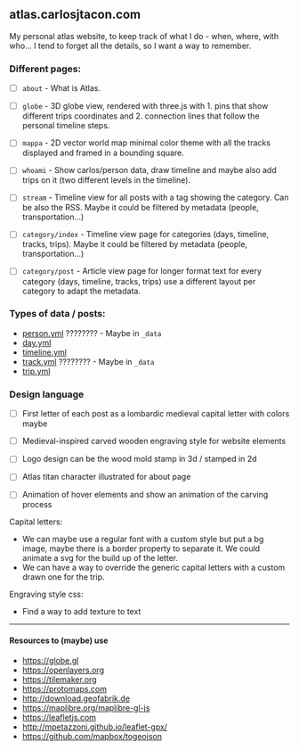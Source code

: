 ## atlas.carlosjtacon.com

My personal atlas website, to keep track of what I do - when, where, with who...
I tend to forget all the details, so I want a way to remember.

### Different pages:
- [ ] `about` - What is Atlas.

- [ ] `globe` - 3D globe view, rendered with three.js with 1. pins that show different trips coordinates and 2. connection lines that follow the personal timeline steps.

- [ ] `mappa` - 2D vector world map minimal color theme with all the tracks displayed and framed in a bounding square.

- [ ] `whoami` - Show carlos/person data, draw timeline and maybe also add trips on it (two different levels in the timeline).

- [ ] `stream` - Timeline view for all posts with a tag showing the category. Can be also the RSS. Maybe it could be filtered by metadata (people, transportation...)

- [ ] `category/index` - Timeline view page for categories (days, timeline, tracks, trips). Maybe it could be filtered by metadata (people, transportation...)

- [ ] `category/post` - Article view page for longer format text for every category (days, timeline, tracks, trips) use a different layout per category to adapt the metadata.

### Types of data / posts:
- [person.yml](_people/readme.md) ???????? - Maybe in `_data`
- [day.yml](_posts/days/readme.md)
- [timeline.yml](_posts/timeline/readme.md)
- [track.yml](_posts/tracks/readme.md) ???????? - Maybe in `_data`
- [trip.yml](_posts/trips/readme.md)

### Design language
- [ ] First letter of each post as a lombardic medieval capital letter with colors maybe
- [ ] Medieval-inspired carved wooden engraving style for website elements
- [ ] Logo design can be the wood mold stamp in 3d / stamped in 2d
- [ ] Atlas titan character illustrated for about page
- [ ] Animation of hover elements and show an animation of the carving process


Capital letters:
- We can maybe use a regular font with a custom style but put a bg image, maybe there is a border property to separate it. We could animate a svg for the build up of the letter.
- We can have a way to override the generic capital letters with a custom drawn one for the trip.

Engraving style css:
- Find a way to add texture to text

----------------------------------

#### Resources to (maybe) use

- https://globe.gl
- https://openlayers.org
- https://tilemaker.org
- https://protomaps.com
- http://download.geofabrik.de
- https://maplibre.org/maplibre-gl-js
- https://leafletjs.com
- http://mpetazzoni.github.io/leaflet-gpx/
- https://github.com/mapbox/togeojson
